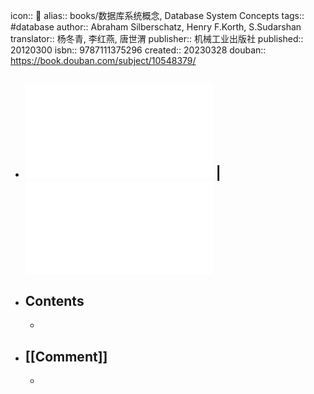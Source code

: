 icon:: 📖
alias:: books/数据库系统概念, Database System Concepts
tags:: #database
author:: Abraham Silberschatz, Henry F.Korth, S.Sudarshan
translator:: 杨冬青, 李红燕, 唐世渭
publisher:: 机械工业出版社
published:: 20120300
isbn:: 9787111375296
created:: 20230328
douban:: https://book.douban.com/subject/10548379/
- ## ![Database System Concepts](../assets/book_database_system_concepts_6th_edition.pdf) | ![数据库系统概念](../assets/book_数据库系统概念.pdf)
- ## Contents
  -
- ## [[Comment]]
  -